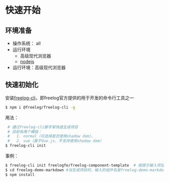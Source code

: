 # 快速开始

## 环境准备
- 操作系统： all
- 运行环境
    - 高级现代浏览器
    - [nodejs](https://nodejs.org/en/)
- 运行环境：高级现代浏览器

## 快速初始化
安装[freelog-cli](https://github.com/freelogfe/freelog-cli)，即freelog官方提供的用于开发的命令行工具之一

```sh
$ npm i @freelog/freelog-cli -g
```


用法：
```sh
 # 通过freelog-cli脚手架快速生成项目 
 # 目前有两个模版：
 #   1. normal（可选择是否使用shadow dom）、
 #   2. vue（基于Vue.js、不支持使用shadow dom）
$ freelog-cli init 
```
事例：
```sh
$ freelog-cli init freelogfe/freelog-component-template  # 按提示输入项目信息
$ cd freelog-demo-markdown #当生成项目时，输入的组件名是freelog-demo-markdown
$ npm install 
```


